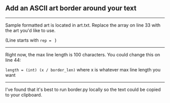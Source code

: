 ## Add an ASCII art border around your text

---

Sample formatted art is located in art.txt. Replace the array on line 33 with the art you'd like to use.

(Line starts with `rep = ` )

---

Right now, the max line length is 100 characters. You could change this on line 44:

`length = (int) (x / border_len)` where x is whatever max line length you want

---

I've found that it's best to run border.py locally so the text could be copied to your clipboard.